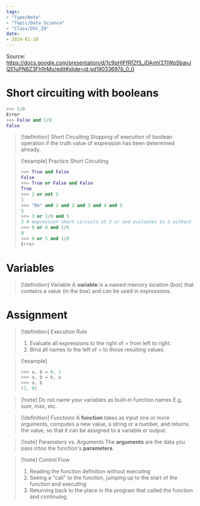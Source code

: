 ```yaml
---
tags:
- "Type/Note"
- "Topic/Data_Science"
- "Class/DSC_20"
date:
- 2024-01-10
---
```


Source: https://docs.google.com/presentation/d/1c9pHlFfRfZfS_iDAmV27IWpSbavJQ51uPN8Z3Fh1hMo/edit#slide=id.gd19033697b_0_0

# Short circuiting with booleans

```Python
>>> 1/0
Error
>>> False and 1/0
False
```

> [!definition] Short Circuiting
> Stopping of execution of boolean operation if the truth value of expression has been determined already.  

> [!example] Practice Short Circuiting
> ```Python  
> >>> True and False  
> False  
> >>> True or False and False  
> True  
> >>> 2 or not 2  
> 2  
> >>> "Be" and 1 and 2 and 3 and 4 and 5  
> 5  
> >>> 3 or 1/0 and 5  
> 3 # expression short circuits at 3 or and evaluates to 3 without evaluating 1/0 and 5  
> >>> 0 or 0 and 1/0  
> 0  
> >>> 0 or 5 and 1/0  
> Error  
> ```  

# Variables

> [!definition] Variable
> A **variable** is a named memory location (box) that contains a value (in the box) and can be used in expressions.  

# Assignment

> [!definition] Execution Rule
> 1. Evaluate all expressions to the right of = from left to right.  
> 2. Bind all names to the left of = to those resulting values.  

> [!example]
> ```Python  
> >>> a, b = 0, 1  
> >>> a, b = b, a  
> >>> a, b  
> (1, 0)  
> ```  

> [!note] Do not name your variables as built-in function names
> E.g. sum, max, etc.  

> [!definition] Functions
> A **function** takes as input one or more arguments, computes a new value, a string or a number, and returns the value, so that it can be assigned to a variable or output.  

> [!note] Parameters vs. Arguments
> The **arguments** are the data you pass intoo the function's **parameters**.  

> [!note] Control Flow
> 1. Reading the function definition without executing  
> 2. Seeing a "call" to the function, jumping up to the start of the function and executing  
> 3. Returning back to the place in the program that called the function and continuing.  
